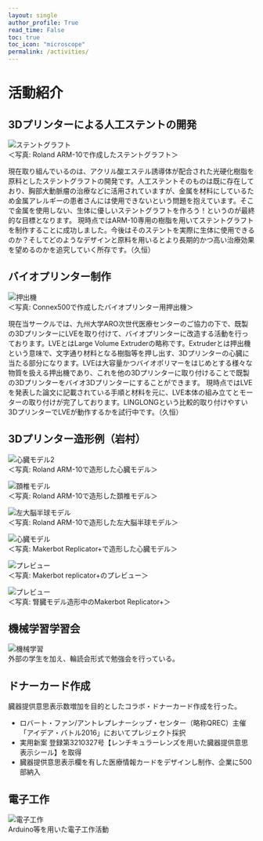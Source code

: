 ```yaml
---
layout: single
author_profile: True
read_time: False
toc: true
toc_icon: "microscope"
permalink: /activities/
---
```

# 活動紹介
## 3Dプリンターによる人工ステントの開発
![ステントグラフト](/assets/images/activities/stent.jpeg)
<br>＜写真: Roland ARM-10で作成したステントグラフト＞

現在取り組んでいるのは、アクリル酸エステル誘導体が配合された光硬化樹脂を原料としたステントグラフトの開発です。人工ステントそのものは既に存在しており、胸部大動脈瘤の治療などに活用されていますが、金属を材料にしているため金属アレルギーの患者さんには使用できないという問題を抱えています。そこで金属を使用しない、生体に優しいステントグラフトを作ろう！というのが最終的な目標となります。
現時点ではARM-10専用の樹脂を用いてステントグラフトを制作することに成功しました。今後はそのステントを実際に生体に使用できるのか？そしてどのようなデザインと原料を用いるとより長期的かつ高い治療効果を望めるのかを追究していく所存です。（久恒）

## バイオプリンター制作
![押出機](/assets/images/activities/extruder.jpeg)
<br>＜写真: Connex500で作成したバイオプリンター用押出機＞

現在当サークルでは、九州大学ARO次世代医療センターのご協力の下で、既製の3DプリンターにLVEを取り付けて、バイオプリンターに改造する活動を行っております。LVEとはLarge Volume Extruderの略称です。Extruderとは押出機という意味で、文字通り材料となる樹脂等を押し出す、3Dプリンターの心臓に当たる部分になります。LVEは大容量かつバイオポリマーをはじめとする様々な物質を扱える押出機であり、これを他の3Dプリンターに取り付けることで既製の3Dプリンターをバイオ3Dプリンターにすることができます。
現時点ではLVEを発表した論文に記載されている手順と材料を元に、LVE本体の組み立てとモーターの取り付けが完了しております。LINGLONGという比較的取り付けやすい3DプリンターでLVEが動作するかを試行中です。（久恒）

## 3Dプリンター造形例（岩村）
![心臓モデル2](/assets/images/activities/heart2.jpeg)
<br>＜写真: Roland ARM-10で造形した心臓モデル＞

![頚椎モデル](/assets/images/activities/cervical.jpeg)
<br>＜写真: Roland ARM-10で造形した頚椎モデル＞

![左大脳半球モデル](/assets/images/activities/cerebrum.jpeg)
<br>＜写真: Roland ARM-10で造形した左大脳半球モデル＞

![心臓モデル](/assets/images/activities/heart.jpeg)
<br>＜写真: Makerbot Replicator+で造形した心臓モデル＞

![プレビュー](/assets/images/activities/planning.jpeg)
<br>＜写真: Makerbot replicator+のプレビュー＞

![プレビュー](/assets/images/activities/kidney.jpeg)
<br>＜写真: 腎臓モデル造形中のMakerbot Replicator+＞

## 機械学習学習会
![機械学習](/assets/images/activities/machine_learning.png)
<br>外部の学生を加え、輪読会形式で勉強会を行っている。

## ドナーカード作成
臓器提供意思表示数増加を目的としたコラボ・ドナーカード作成を行った。

* ロバート・ファン/アントレプレナーシップ・センター（略称QREC）主催「アイデア・バトル2016」においてプレジェクト採択
* 実用新案 登録第3210327号【レンチキュラーレンズを用いた臓器提供意思表示シール】を取得
* 臓器提供意思表示欄を有した医療情報カードをデザインし制作、企業に500部納入

## 電子工作
![電子工作](/assets/images/activities/electronics.png)
<br>Arduino等を用いた電子工作活動
